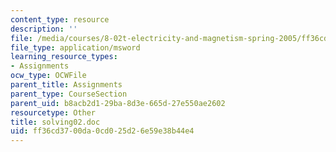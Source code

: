 ```yaml
---
content_type: resource
description: ''
file: /media/courses/8-02t-electricity-and-magnetism-spring-2005/ff36cd3700da0cd025d26e59e38b44e4_solving02.doc
file_type: application/msword
learning_resource_types:
- Assignments
ocw_type: OCWFile
parent_title: Assignments
parent_type: CourseSection
parent_uid: b8acb2d1-29ba-8d3e-665d-27e550ae2602
resourcetype: Other
title: solving02.doc
uid: ff36cd37-00da-0cd0-25d2-6e59e38b44e4
---
```

